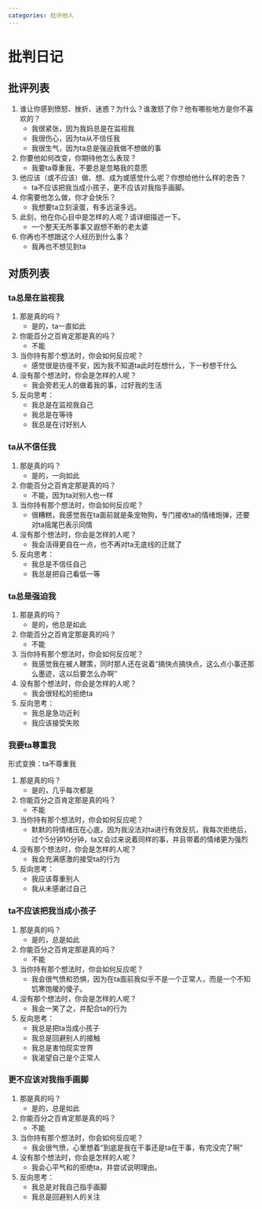 ```yaml
---
categories: 批评他人
---
```


# 批判日记

## 批评列表

1. 谁让你感到愤怒、挫折、迷惑？为什么？谁激怒了你？他有哪些地方是你不喜欢的？
    - 我很紧张，因为我妈总是在监视我
    - 我很伤心，因为ta从不信任我
    - 我很生气，因为ta总是强迫我做不想做的事
2. 你要他如何改变，你期待他怎么表现？
    - 我要ta尊重我，不要总是忽略我的意愿
3. 他应该（或不应该）做、想、成为或感觉什么呢？你想给他什么样的忠告？
    - ta不应该把我当成小孩子，更不应该对我指手画脚。
4. 你需要他怎么做，你才会快乐？
    - 我想要ta立刻滚蛋，有多远滚多远。
5. 此刻，他在你心目中是怎样的人呢？请详细描述一下。
    - 一个整天无所事事又遐想不断的老太婆
6. 你再也不想跟这个人经历到什么事？
    - 我再也不想见到ta

## 对质列表

### ta总是在监视我

1. 那是真的吗？
    - 是的，ta一直如此
2. 你能百分之百肯定那是真的吗？
    - 不能
3. 当你持有那个想法时，你会如何反应呢？
    - 感觉很是彷徨不安，因为我不知道ta此时在想什么，下一秒想干什么
4. 没有那个想法时，你会是怎样的人呢？
    - 我会旁若无人的做着我的事，过好我的生活
5. 反向思考：
    - 我总是在监视我自己
    - 我总是在等待
    - 我总是在讨好别人

### ta从不信任我

1. 那是真的吗？
    - 是的，一向如此
2. 你能百分之百肯定那是真的吗？
    - 不能，因为ta对别人也一样
3. 当你持有那个想法时，你会如何反应呢？
    - 很糟糕，我感觉我在ta面前就是条宠物狗，专门接收ta的情绪炮弹，还要对ta摇尾巴表示同情
4. 没有那个想法时，你会是怎样的人呢？
    - 我会活得更自在一点，也不再对ta无底线的迁就了
5. 反向思考：
    - 我总是不信任自己
    - 我总是把自己看低一等

### ta总是强迫我

1. 那是真的吗？
    - 是的，他总是如此
2. 你能百分之百肯定那是真的吗？
    - 不能
3. 当你持有那个想法时，你会如何反应呢？
    - 我感觉我在被人鞭策，同时那人还在说着“搞快点搞快点，这么点小事还那么墨迹，这以后要怎么办啊”
4. 没有那个想法时，你会是怎样的人呢？
    - 我会很轻松的拒绝ta
5. 反向思考：
    - 我总是急功近利
    - 我应该接受失败

### 我要ta尊重我

形式变换：ta不尊重我

1. 那是真的吗？
    - 是的，几乎每次都是
2. 你能百分之百肯定那是真的吗？
    - 不能
3. 当你持有那个想法时，你会如何反应呢？
    - 默默的将情绪压在心底，因为我没法对ta进行有效反抗，我每次拒绝后，过个5分钟10分钟，ta又会过来说着同样的事，并且带着的情绪更为强烈
4. 没有那个想法时，你会是怎样的人呢？
    - 我会充满感激的接受ta的行为
5. 反向思考：
    - 我应该尊重别人
    - 我从未感谢过自己

### ta不应该把我当成小孩子

1. 那是真的吗？
    - 是的，总是如此
2. 你能百分之百肯定那是真的吗？
    - 不能
3. 当你持有那个想法时，你会如何反应呢？
    - 我会很气愤和恐惧，因为在ta面前我似乎不是一个正常人，而是一个不知饥寒饱暖的傻子。
4. 没有那个想法时，你会是怎样的人呢？
    - 我会一笑了之，并配合ta的行为
5. 反向思考：
    - 我总是把ta当成小孩子
    - 我总是回避别人的接触
    - 我总是害怕现实世界
    - 我渴望自己是个正常人

### 更不应该对我指手画脚

1. 那是真的吗？
    - 是的，总是如此
2. 你能百分之百肯定那是真的吗？
    - 不能
3. 当你持有那个想法时，你会如何反应呢？
    - 我会很气愤，心里想着“到底是我在干事还是ta在干事，有完没完了啊”
4. 没有那个想法时，你会是怎样的人呢？
    - 我会心平气和的拒绝ta，并尝试说明理由。
5. 反向思考：
    - 我总是对我自己指手画脚
    - 我总是回避别人的关注
